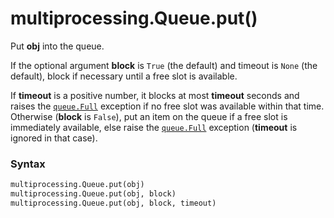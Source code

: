 # multiprocessing.Queue.put()

Put **obj** into the queue.

If the optional argument **block** is `True` (the default) and timeout is `None` (the default), block if necessary until a free slot is available.

If **timeout** is a positive number, it blocks at most **timeout** seconds and raises the [`queue.Full`](/modules/queue/Full.md) exception if no free slot was available within that time. Otherwise (**block** is `False`), put an item on the queue if a free slot is immediately available, else raise the [`queue.Full`](/modules/queue/Full.md) exception (**timeout** is ignored in that case).

### Syntax

```python
multiprocessing.Queue.put(obj)
multiprocessing.Queue.put(obj, block)
multiprocessing.Queue.put(obj, block, timeout)
```